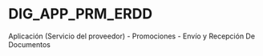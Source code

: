 # DIG_APP_PRM_ERDD
Aplicación (Servicio del proveedor) - Promociones - Envío y Recepción De Documentos
